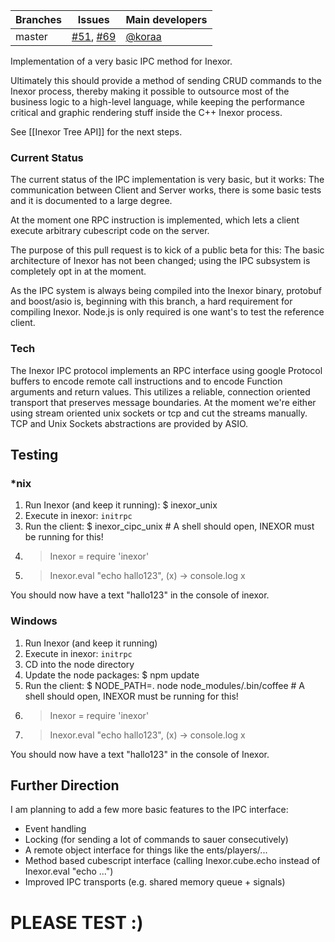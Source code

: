 Branches | Issues | Main developers
-------- | ------ | ---
master | [#51](/inexor-game/code/issues/51), [#69](/inexor-game/code/pull/69) | [@koraa](/koraa)

Implementation of a very basic IPC method for Inexor.

Ultimately this should provide a method of sending CRUD commands to the Inexor process,
thereby making it possible to outsource most of the business logic to a high-level language,
while keeping the performance critical and graphic rendering stuff inside the C++ Inexor process.

See [[Inexor Tree API]] for the next steps.

### Current Status

The current status of the IPC implementation is very basic, but it works:
The communication between Client and Server works, there is some basic tests and it is documented to a large degree.

At the moment one RPC instruction is implemented, which lets a client execute arbitrary cubescript code on the server.

The purpose of this pull request is to kick of a public beta for this:
The basic architecture of Inexor has not been changed; using the IPC subsystem is completely opt in at the moment.

As the IPC system is always being compiled into the Inexor binary, protobuf and boost/asio is, beginning with this branch, a hard requirement for compiling Inexor.
Node.js is only required is one want's to test the reference client.

### Tech

The Inexor IPC protocol implements an RPC interface using google Protocol buffers to encode remote call instructions and to encode Function arguments and return values.
This utilizes a reliable, connection oriented transport that preserves message boundaries. At the moment we're either using stream oriented unix sockets or tcp and cut the streams manually.
TCP and Unix Sockets abstractions are provided by ASIO.

## Testing

### *nix

1. Run Inexor (and keep it running): $ inexor_unix
3. Execute in inexor: `initrpc`
4. Run the client: $ inexor_cipc_unix # A shell should open, INEXOR must be running for this!
  1. > Inexor = require 'inexor'
  2. > Inexor.eval "echo hallo123", (x) -> console.log x

You should now have a text "hallo123" in the console of inexor.

### Windows

1. Run Inexor (and keep it running)
2. Execute in inexor: `initrpc`
3. CD into the node directory
4. Update the node packages: $ npm update
5. Run the client: $ NODE_PATH=. node node_modules/.bin/coffee # A shell should open, INEXOR must be running for this!
  1. > Inexor = require 'inexor'
  2. > Inexor.eval "echo hallo123", (x) -> console.log x

You should now have a text "hallo123" in the console of Inexor.

## Further Direction

I am planning to add a few more basic features to the IPC interface:
* Event handling
* Locking (for sending a lot of commands to sauer consecutively)
* A remote object interface for things like the ents/players/...
* Method based cubescript interface (calling Inexor.cube.echo instead of Inexor.eval "echo ...")
* Improved IPC transports (e.g. shared memory queue + signals)


# PLEASE TEST :)
